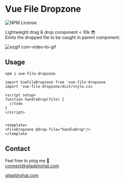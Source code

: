 # Vue File Dropzone

![NPM License](https://img.shields.io/npm/l/vue-file-dropzone)

Lightweight drag & drop component < 10k 😎 <br>
Emits the dropped file to be caught in parent component.

![ezgif com-video-to-gif](https://github.com/gshohat/vue-file-dropzone/assets/91323932/078a5da2-3a70-430f-8827-df37249ce419)

## Usage

`npm i vue-file-dropzone`

```
import VueFileDropzone from 'vue-file-dropzone
import 'vue-file-dropzone/dist/style.css

<script setup>
function handleDrop(file) {
  //todo
}
</script>


<template>
<FileDropzone @drop-file="handleDrop"/>
</template
```


## Contact
Feel free to ping me 💫
<br>
connect@giladshohat.com

[giladshohat.com](https://giladshohat.com)
